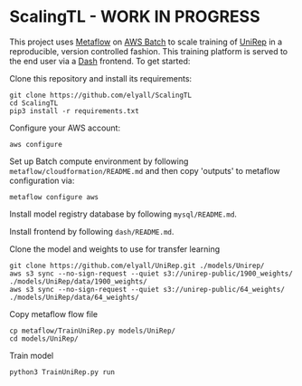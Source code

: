 # ScalingTL - WORK IN PROGRESS

This project uses [Metaflow](https://metaflow.org/) on [AWS Batch](https://aws.amazon.com/batch/) to scale training of [UniRep](https://github.com/churchlab/UniRep) in a reproducible, version controlled fashion. This training platform is served to the end user via a [Dash](https://plot.ly/dash/) frontend. To get started:

Clone this repository and install its requirements:
```
git clone https://github.com/elyall/ScalingTL
cd ScalingTL
pip3 install -r requirements.txt
```

Configure your AWS account:
```
aws configure
```

Set up Batch compute environment by following `metaflow/cloudformation/README.md` and then copy 'outputs' to metaflow configuration via:
```
metaflow configure aws
```

Install model registry database by following `mysql/README.md`.

Install frontend by following `dash/README.md`.

Clone the model and weights to use for transfer learning
```
git clone https://github.com/elyall/UniRep.git ./models/Unirep/
aws s3 sync --no-sign-request --quiet s3://unirep-public/1900_weights/ ./models/UniRep/data/1900_weights/
aws s3 sync --no-sign-request --quiet s3://unirep-public/64_weights/ ./models/UniRep/data/64_weights/
```

Copy metaflow flow file
```
cp metaflow/TrainUniRep.py models/UniRep/
cd models/UniRep/
```

Train model
```
python3 TrainUniRep.py run
```
